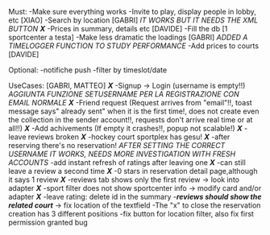 Must:
-Make sure everything works 
-Invite to play, display people in lobby, etc [XIAO]
-Search by location [GABRI] *IT WORKS BUT IT NEEDS THE XML BUTTON*
***X*** -Prices in summary, details etc [DAVIDE]
-Fill the db [1 sportcenter a testa]
-Make less dramatic the loadings [GABRI] *ADDED A TIMELOGGER FUNCTION TO STUDY PERFORMANCE*
-Add prices to courts [DAVIDE]

Optional:
-notifiche push
-filter by timeslot/date

UseCases: [GABRI, MATTEO]
***X***  -Signup -> Login (username is empty!!) *AGGIUNTA FUNZIONE SETUSERNAME PER LA REGISTRAZIONE CON EMAIL NORMALE*
***X***  -Friend request (Request arrives from "email"!!, toast message says" already sent" when it is the first time!, does not create even the collection in the sender account!!, requests don't arrive real time or at all!!)
***X***  -Add achivements (If empty it crashes!!, popup not scalable!)
***X***  -leave reviews broken
***X***  -hockey court sportplex has gesu!
***X***  -after reserving there's no reservation! *AFTER SETTING THE CORRECT USERNAME IT WORKS, NEEDS MORE INVESTIGATION WITH FRESH ACCOUNTS*
-add instant refresh of ratings after leaving one
***X***  -can still leave a review a second time
***X***  -0 stars in reservation detail page,although it says 1 review
***X***  -reviews tab shows only the first review -> look into adapter
***X*** -sport filter does not show sportcenter info -> modify card and/or adapter
***X*** -leave rating: delete id in the summary
-***reviews should show the related court*** -> fix location of the textfield
-The "x" to close the reservation creation has 3 different positions
-fix button for location filter, also fix first permission granted bug